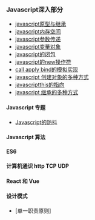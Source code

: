 ### Javascript深入部分



* [ javascript原型与继承](https://github.com/facebook201/Blog/issues/3)
* [javascript内存空间](https://github.com/facebook201/Blog/issues/1)
* [javascript参数传递](https://github.com/facebook201/Blog/issues/4)
* [javascript变量对象](https://github.com/facebook201/Blog/issues/6)
* [javascript的闭包](https://github.com/facebook201/Blog/issues/5)
* [javascript的new操作符](https://github.com/facebook201/Blog/issues/7)
* [call apply bind的模拟实现](https://github.com/facebook201/Blog/issues/8)
* [javascript 创建对象的多种方式](https://github.com/facebook201/Blog/issues/19)
* [javascriptthis的指向](https://github.com/facebook201/Blog/issues/10)
* [javascript 继承的多种方式](https://github.com/facebook201/Blog/issues/11)



#### Javascript 专题

* [Javascript的防抖]()



#### Javascript 算法





#### ES6





#### 计算机通识 http TCP UDP





#### React 和 Vue





#### 设计模式



* [单一职责原则]
